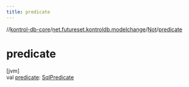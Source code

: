 ```yaml
---
title: predicate
---
```

//[kontrol-db-core](../../../index.html)/[net.futureset.kontroldb.modelchange](../index.html)/[Not](index.html)/[predicate](predicate.html)



# predicate



[jvm]\
val [predicate](predicate.html): [SqlPredicate](../-sql-predicate/index.html)




